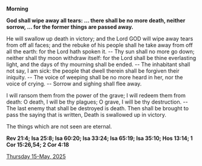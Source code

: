 **Morning**

**God shall wipe away all tears: ... there shall be no more death, neither sorrow, ... for the former things are passed away.**
 
He will swallow up death in victory; and the Lord GOD will wipe away tears from off all faces; and the rebuke of his people shall he take away from off all the earth: for the Lord hath spoken it. -- Thy sun shall no more go down; neither shall thy moon withdraw itself: for the Lord shall be thine everlasting light, and the days of thy mourning shall be ended. -- The inhabitant shall not say, I am sick: the people that dwell therein shall be forgiven their iniquity. -- The voice of weeping shall be no more heard in her, nor the voice of crying. -- Sorrow and sighing shall flee away.
 
I will ransom them from the power of the grave; I will redeem them from death: O death, I will be thy plagues; O grave, I will be thy destruction. -- The last enemy that shall be destroyed is death. Then shall be brought to pass the saying that is written, Death is swallowed up in victory.
 
The things which are not seen are eternal.  

**Rev 21:4; Isa 25:8; Isa 60:20; Isa 33:24; Isa 65:19; Isa 35:10; Hos 13:14; 1 Cor 15:26,54; 2 Cor 4:18**

[Thursday 15-May, 2025](https://t.me/daily_light)
